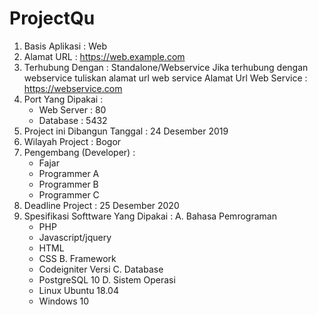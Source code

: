 # ProjectQu
1. Basis Aplikasi : Web
2. Alamat URL : https://web.example.com
3. Terhubung Dengan : Standalone/Webservice
   Jika terhubung dengan webservice tuliskan alamat url web service
   Alamat Url Web Service : https://webservice.com
4. Port Yang Dipakai : 
   - Web Server : 80
   - Database : 5432
5. Project ini Dibangun Tanggal : 24 Desember 2019
6. Wilayah Project : Bogor
7. Pengembang (Developer) :
   - Fajar
   - Programmer A
   - Programmer B
   - Programmer C
8. Deadline Project : 25 Desember 2020
9. Spesifikasi Softtware Yang Dipakai :
   A. Bahasa Pemrograman
      - PHP
      - Javascript/jquery
      - HTML
      - CSS
   B. Framework
      - Codeigniter Versi 
   C. Database
      - PostgreSQL 10
   D. Sistem Operasi
      - Linux Ubuntu 18.04
      - Windows 10
